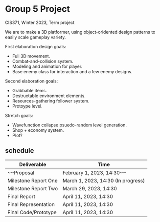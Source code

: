 # Group 5 Project
CIS371, Winter 2023, Term project  



We are to make a 3D platformer, using object-oridented design patterns to easily scale gameplay variety.  

First elaboration design goals:  
- Full 3D movement.  
- Combat-and-collision system.  
- Modeling and animation for player.  
- Base enemy class for interaction and a few enemy designs.  

Second elaboration goals:  
- Grabbable items.  
- Destructable environment elements.   
- Resources-gathering follower system.  
- Protoype level.  

Stretch goals:  
- Wavefunction collapse psuedo-random level generation.  
- Shop + economy system.  
- Plot?   



## schedule  
Deliverable  | Time
------------- | -------------
~~Proposal | February 1, 2023, 14:30~~
Milestone Report One | March 1, 2023, 14:30  (In progress)
Milestone Report Two | March 29, 2023, 14:30
Final Report | April 11, 2023, 14:30
Final Representation | April 11, 2023, 14:30
Final Code/Prototype | April 11, 2023, 14:30
